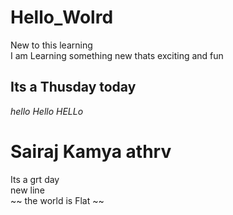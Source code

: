 # Hello_Wolrd
New to this learning\
I am Learning something new thats exciting and fun 
## Its a Thusday today
*hello Hello HELLo*
# Sairaj Kamya athrv
Its a grt day\
new line\
~~ the world is Flat ~~

